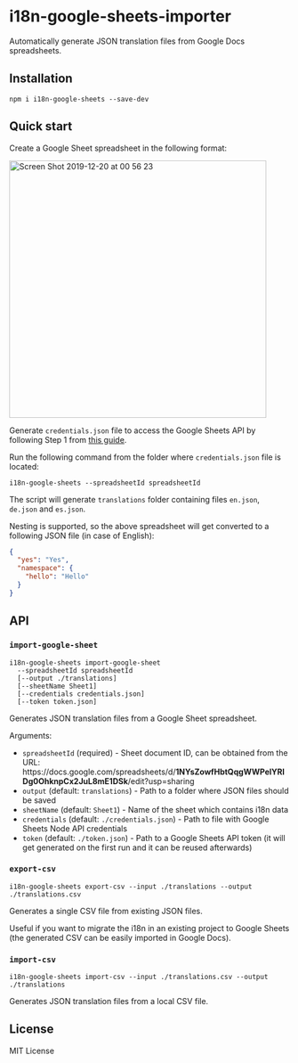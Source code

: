 # i18n-google-sheets-importer

Automatically generate JSON translation files from Google Docs spreadsheets.

## Installation

```
npm i i18n-google-sheets --save-dev
```

## Quick start

Create a Google Sheet spreadsheet in the following format:

<img width="462" alt="Screen Shot 2019-12-20 at 00 56 23" src="https://user-images.githubusercontent.com/9952229/71218899-927f3a00-22c3-11ea-962b-2e8e53199579.png">

Generate `credentials.json` file to access the Google Sheets API by following Step 1 from [this guide](https://developers.google.com/sheets/api/quickstart/nodejs).

Run the following command from the folder where `credentials.json` file is located:

```
i18n-google-sheets --spreadsheetId spreadsheetId
```

The script will generate `translations` folder containing files `en.json`, `de.json` and `es.json`.

Nesting is supported, so the above spreadsheet will get converted to a following JSON file (in case of English):

```json
{
  "yes": "Yes",
  "namespace": {
    "hello": "Hello"
  }
}
```

## API

### `import-google-sheet`

```
i18n-google-sheets import-google-sheet
  --spreadsheetId spreadsheetId
  [--output ./translations]
  [--sheetName Sheet1]
  [--credentials credentials.json]
  [--token token.json]
```

Generates JSON translation files from a Google Sheet spreadsheet.

Arguments:

- `spreadsheetId` (required) - Sheet document ID, can be obtained from the URL: ht<span>tps://docs.google.com/spreadsheets/d/**1NYsZowfHbtQqgWWPelYRlDg0OhknpCx2JuL8mE1DSk**/edit?usp=sharing</span>
- `output` (default: `translations`) - Path to a folder where JSON files should be saved
- `sheetName` (default: `Sheet1`) - Name of the sheet which contains i18n data
- `credentials` (default: `./credentials.json`) - Path to file with Google Sheets Node API credentials
- `token` (default: `./token.json`) - Path to a Google Sheets API token (it will get generated on the first run and it can be reused afterwards)

### `export-csv`

```
i18n-google-sheets export-csv --input ./translations --output ./translations.csv
```

Generates a single CSV file from existing JSON files.

Useful if you want to migrate the i18n in an existing project to Google Sheets (the generated CSV can be easily imported in Google Docs).

### `import-csv`

```
i18n-google-sheets import-csv --input ./translations.csv --output ./translations
```

Generates JSON translation files from a local CSV file.

## License

MIT License
